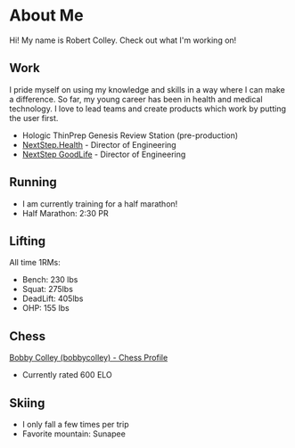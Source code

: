 # About Me

Hi! My name is Robert Colley. Check out what I'm working on!

## Work

I pride myself on using my knowledge and skills in a way where I can make a difference. So far, my young career has been in health and medical technology. I love to lead teams and create products which work by putting the user first.

- Hologic ThinPrep Genesis Review Station (pre-production)
- [NextStep.Health](https://nextstep.health) - Director of Engineering
- [NextStep GoodLife](https://nextstepgoodlife.com) - Director of Engineering

## Running

- I am currently training for a half marathon!
- Half Marathon: 2:30 PR

## Lifting

All time 1RMs:

- Bench: 230 lbs
- Squat: 275lbs
- DeadLift: 405lbs
- OHP: 155 lbs

## Chess

[Bobby Colley (bobbycolley) - Chess Profile](https://www.chess.com/member/bobbycolley)

- Currently rated 600 ELO

## Skiing

- I only fall a few times per trip
- Favorite mountain: Sunapee
